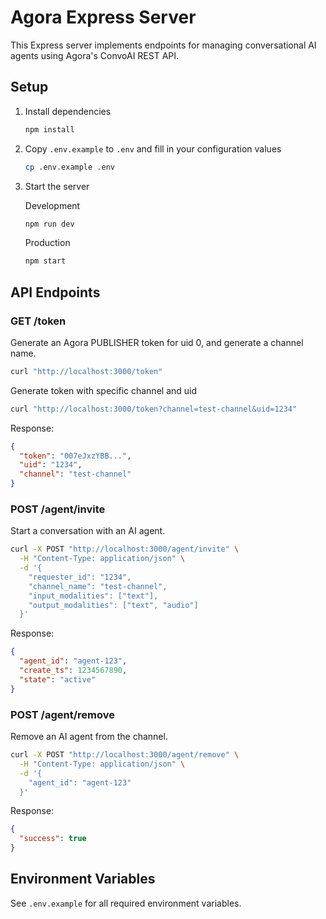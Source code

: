 # Agora Express Server

This Express server implements endpoints for managing conversational AI agents using Agora's ConvoAI REST API.

## Setup

1. Install dependencies

   ```bash
   npm install
   ```

2. Copy `.env.example` to `.env` and fill in your configuration values

   ```bash
   cp .env.example .env
   ```

3. Start the server

   Development

   ```bash
   npm run dev
   ```

   Production

   ```bash
   npm start
   ```

## API Endpoints

### GET /token

Generate an Agora PUBLISHER token for uid 0, and generate a channel name.

```bash
curl "http://localhost:3000/token"
```

Generate token with specific channel and uid

```bash
curl "http://localhost:3000/token?channel=test-channel&uid=1234"
```

Response:

```json
{
  "token": "007eJxzYBB...",
  "uid": "1234",
  "channel": "test-channel"
}
```

### POST /agent/invite

Start a conversation with an AI agent.

```bash
curl -X POST "http://localhost:3000/agent/invite" \
  -H "Content-Type: application/json" \
  -d '{
    "requester_id": "1234",
    "channel_name": "test-channel",
    "input_modalities": ["text"],
    "output_modalities": ["text", "audio"]
  }'
```

Response:

```json
{
  "agent_id": "agent-123",
  "create_ts": 1234567890,
  "state": "active"
}
```

### POST /agent/remove

Remove an AI agent from the channel.

```bash
curl -X POST "http://localhost:3000/agent/remove" \
  -H "Content-Type: application/json" \
  -d '{
    "agent_id": "agent-123"
  }'
```

Response:

```json
{
  "success": true
}
```

## Environment Variables

See `.env.example` for all required environment variables.
